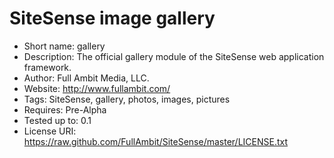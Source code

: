 SiteSense image gallery
=================
 - Short name: gallery
 - Description: The official gallery module of the SiteSense web application framework.
 - Author: Full Ambit Media, LLC.
 - Website: http://www.fullambit.com/
 - Tags: SiteSense, gallery, photos, images, pictures
 - Requires: Pre-Alpha
 - Tested up to: 0.1
 - License URI: https://raw.github.com/FullAmbit/SiteSense/master/LICENSE.txt
